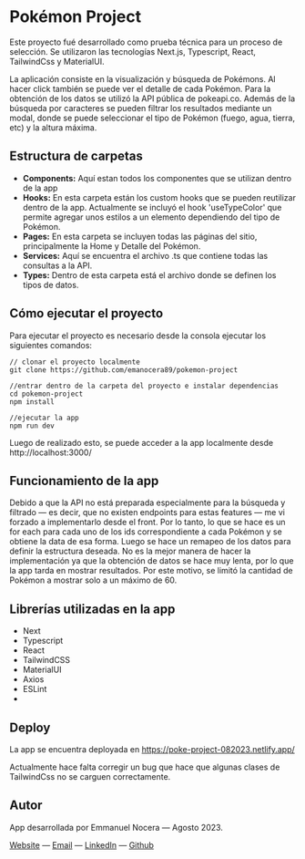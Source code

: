 # Pokémon Project

Este proyecto fué desarrollado como prueba técnica para un proceso de selección. Se utilizaron las tecnologías Next.js, Typescript, React, TailwindCss y MaterialUI.

La aplicación consiste en la visualización y búsqueda de Pokémons. Al hacer click también se puede ver el detalle de cada Pokémon. Para la obtención de los datos se utilizó la API pública de pokeapi.co.
Además de la búsqueda por caracteres se pueden filtrar los resultados mediante un modal, donde se puede seleccionar el tipo de Pokémon (fuego, agua, tierra, etc) y la altura máxima.

## Estructura de carpetas

- <b>Components:</b> Aquí estan todos los componentes que se utilizan dentro de la app
- <b>Hooks:</b> En esta carpeta están los custom hooks que se pueden reutilizar dentro de la app. Actualmente se incluyó el hook 'useTypeColor' que permite agregar unos estilos a un elemento dependiendo del tipo de Pokémon.
- <b>Pages:</b> En esta carpeta se incluyen todas las páginas del sitio, principalmente la Home y Detalle del Pokémon.
- <b>Services:</b> Aquí se encuentra el archivo .ts que contiene todas las consultas a la API.
- <b>Types:</b> Dentro de esta carpeta está el archivo donde se definen los tipos de datos.

## Cómo ejecutar el proyecto

Para ejecutar el proyecto es necesario desde la consola ejecutar los siguientes comandos:

    // clonar el proyecto localmente
    git clone https://github.com/emanocera89/pokemon-project
    
    //entrar dentro de la carpeta del proyecto e instalar dependencias
    cd pokemon-project
    npm install
    
    //ejecutar la app
    npm run dev
Luego de realizado esto, se puede acceder a la app localmente desde http://localhost:3000/


## Funcionamiento de la app

Debido a que la API no está preparada especialmente para la búsqueda y filtrado — es decir, que no existen endpoints para estas features — me vi forzado a implementarlo desde el front.
Por lo tanto, lo que se hace es un for each para cada uno de los ids correspondiente a cada Pokémon y se obtiene la data de esa forma. Luego se hace un remapeo de los datos para definir la estructura deseada. No es la mejor manera de hacer la implementación ya que la obtención de datos se hace muy lenta, por lo que la app tarda en mostrar resultados. Por este motivo, se limitó la cantidad de Pokémon a mostrar solo a un máximo de 60.

## Librerías utilizadas en la app
- Next
- Typescript
- React
- TailwindCSS
- MaterialUI
- Axios
- ESLint
- 
## Deploy

La app se encuentra deployada en https://poke-project-082023.netlify.app/

Actualmente hace falta corregir un bug que hace que algunas clases de TailwindCss no se carguen correctamente.

## Autor

App desarrollada por Emmanuel Nocera — Agosto 2023.

[Website](https://emmanuelnocera.com) — [Email](mailto:ema.nocera.89@gmail.com) — [LinkedIn](https://www.linkedin.com/in/emanocera/) — [Github](https://github.com/emanocera89) 
